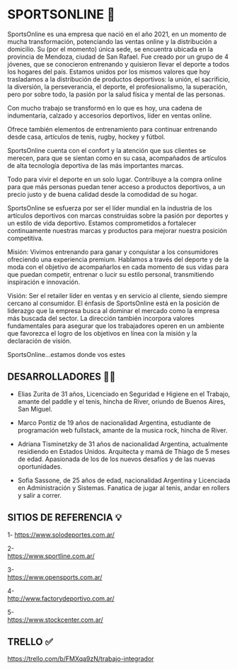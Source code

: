 # SPORTSONLINE :runner:

SportsOnline es una empresa que nació en el año 2021, en un momento de mucha transformación, potenciando las ventas 
online y la distribución a domicilio. Su (por el momento) única sede, se encuentra ubicada en la provincia de Mendoza,
ciudad de San Rafael. Fue creado por un grupo de 4 jóvenes, que se conocieron entrenando y quisieron llevar el deporte a todos los hogares
 del país. Estamos unidos por los mismos valores que hoy trasladamos a la distribución de productos deportivos: la unión, el 
sacrificio, la diversión, la perseverancia, el deporte, el profesionalismo, la superación, pero por sobre todo, la pasión por la
 salud física y mental de las personas.
 
Con mucho trabajo se transformó en lo que es hoy, una cadena de indumentaria, calzado y accesorios deportivos, líder en ventas online.

Ofrece también elementos de entrenamiento para continuar entrenando desde casa, artículos de tenis, rugby, hockey y fútbol. 

SportsOnline cuenta con el confort y la atención que sus clientes se merecen, para que se sientan como en su casa, acompañados de artículos
de alta tecnología deportiva de las más importantes marcas. 

Todo para vivir
 el deporte en un solo lugar. Contribuye a la compra online para que más personas puedan tener acceso a productos deportivos,
 a un precio justo y de buena calidad desde la comodidad de su hogar.

SportsOnline se esfuerza por ser el líder mundial en la 
industria de los artículos deportivos con marcas construidas sobre la pasión por deportes y un estilo de vida deportivo. 
Estamos comprometidos a fortalecer continuamente nuestras marcas y productos para mejorar nuestra posición competitiva.

Misión:
Vivimos entrenando para ganar y conquistar a los consumidores ofreciendo una experiencia premium. Hablamos a través del
 deporte y de la moda con el objetivo de acompañarlos en cada momento de sus vidas para que puedan competir, entrenar o lucir 
su estilo personal, transmitiendo inspiración e innovación.

Visión:
Ser el retailer líder en ventas y en servicio al cliente, siendo siempre cercano al consumidor. El énfasis de SportsOnline 
está en la posición de liderazgo que la empresa busca al dominar el mercado como la empresa más buscada del sector. La dirección 
también incorpora valores fundamentales para asegurar que los trabajadores operen en un ambiente que favorezca el logro de los 
objetivos en línea con la misión y la declaración de visión.

SportsOnline…estamos donde vos estes


## DESARROLLADORES :man_technologist:

- Elias Zurita de 31 años, Licenciado en Seguridad e Higiene en el Trabajo, amante del paddle y el tenis, hincha de River, oriundo de 
Buenos Aires, San Miguel. 

- Marco Pontiz de 19 años de nacionalidad Argentina, estudiante de programación web fullstack, amante de la 
musica rock, hincha de River.

- Adriana Tisminetzky de 31 años de nacionalidad Argentina, actualmente residiendo en Estados Unidos. Arquitecta y mamá de Thiago de 
5 meses de edad. Apasionada de los de los nuevos desafíos y de las nuevas oportunidades.

- Sofia Sassone, de 25 años de edad, nacionalidad Argentina y Licenciada en Administración y Sistemas. Fanatica de jugar al tenis,
 andar en rollers y salir a correr.


## SITIOS DE REFERENCIA :bulb:

1-
https://www.solodeportes.com.ar/

2-	
https://www.sportline.com.ar/

3-	
https://www.opensports.com.ar/

4-	
http://www.factorydeportivo.com.ar/

5-	
https://www.stockcenter.com.ar/

## TRELLO :white_check_mark:
https://trello.com/b/FMXqa9zN/trabajo-integrador 

